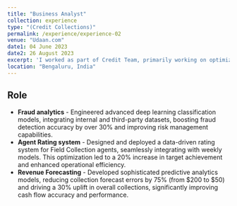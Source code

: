 ```yaml
---
title: "Business Analyst"
collection: experience
type: "(Credit Collections)"
permalink: /experience/experience-02
venue: "Udaan.com"
date1: 04 June 2023
date2: 26 August 2023
excerpt: 'I worked as part of Credit Team, primarily working on optimizing credit collections using advanced machine learning'
location: "Bengaluru, India"
---
```


## Role
- **Fraud analytics** - Engineered advanced deep learning classification models, integrating internal and third-party datasets, boosting fraud detection accuracy by over 30% and improving risk management capabilities.
- **Agent Rating system** - Designed and deployed a data-driven rating system for Field Collection agents, seamlessly integrating with weekly models. This optimization led to a 20% increase in target achievement and enhanced operational efficiency.
- **Revenue Forecasting** - Developed sophisticated predictive analytics models, reducing collection forecast errors by 75% (from $200 to $50) and driving a 30% uplift in overall collections, significantly improving cash flow accuracy and performance. 

<!-- 
Heading 1
======

Heading 2
======

Heading 3
====== -->
